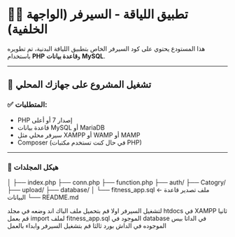 # 🏋️‍♂️ تطبيق اللياقة - السيرفر (الواجهة الخلفية)

هذا المستودع يحتوي على كود السيرفر الخاص بتطبيق اللياقة البدنية، تم تطويره باستخدام **PHP** و**قاعدة بيانات MySQL**.

---

## 🚀 تشغيل المشروع على جهازك المحلي

### ✅ المتطلبات:

- PHP إصدار 7 أو أعلى
- قاعدة بيانات MySQL أو MariaDB
- سيرفر محلي مثل XAMPP أو WAMP أو MAMP
- Composer (في حال كنت تستخدم مكتبات PHP)

---

### 📁 هيكل المجلدات

│
├── index.php
├── conn.php
├── function.php
├── auth/
├── Catogry/
├── upload/
├── database/
│ └── fitness_app.sql ← ملف تصدير قاعدة البيانات
└── README.md




لتشغيل السيرفر اولا قم بتحميل ملف الباك اند وضعه في مجلد htdocs في XAMPP 
ثانيا قم بعمل import لملف fitness_app.sql  الموجود في database في الداتا بيس الموجوده في الداش بورد 
ثالثا قم بتشغيل السيرفر وابداء بالعمل 
